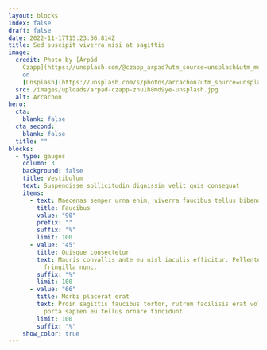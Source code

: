 ```yaml
---
layout: blocks
index: false
draft: false
date: 2022-11-17T15:23:36.814Z
title: Sed suscipit viverra nisi at sagittis
image:
  credit: Photo by [Árpád
    Czapp](https://unsplash.com/@czapp_arpad?utm_source=unsplash&utm_medium=referral&utm_content=creditCopyText)
    on
    [Unsplash](https://unsplash.com/s/photos/arcachon?utm_source=unsplash&utm_medium=referral&utm_content=creditCopyText)
  src: /images/uploads/arpad-czapp-znu1h8md9ye-unsplash.jpg
  alt: Arcachon
hero:
  cta:
    blank: false
  cta_second:
    blank: false
  title: ""
blocks:
  - type: gauges
    column: 3
    background: false
    title: Vestibulum
    text: Suspendisse sollicitudin dignissim velit quis consequat
    items:
      - text: Maecenas semper urna enim, viverra faucibus tellus bibendum sed
        title: Faucibus
        value: "90"
        prefix: ""
        suffix: "%"
        limit: 100
      - value: "45"
        title: Quisque consectetur
        text: Mauris convallis ante eu nisl iaculis efficitur. Pellentesque vel
          fringilla nunc.
        suffix: "%"
        limit: 100
      - value: "66"
        title: Morbi placerat erat
        text: Proin sagittis faucibus tortor, rutrum facilisis erat volutpat ut. Etiam
          porta sapien eu tellus ornare tincidunt.
        limit: 100
        suffix: "%"
    show_color: true
---
```

